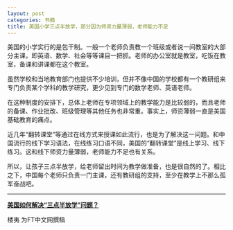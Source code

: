 ```yaml
---
layout: post
categories: 书摘
title: 美国小学三点半放学，部分因为师资力量薄弱，老师能力不足
---
```


美国的小学实行的是包干制。一般一个老师负责教一个班级或者说一间教室的大部分主课，即英语、数学、社会等等课目一把抓。老师的办公室就是教室，吃饭在教室，备课和讲课都在这个教室。

虽然学校和当地教育部门也提供不少培训，但并不像中国的学校都有一个教研组来专门负责某个学科的教学研究，更少见到专门的数学老师、英语老师。

在这种制度的安排下，总体上老师在专项领域上的教学能力是比较弱的，而且老师的备课、作业批改、班级管理等其他任务也非常重。事实上，师资薄弱一直是美国基础教育的痛点。

近几年“翻转课堂”等通过在线方式来授课如此流行，也是为了解决这一问题。和中国流行的线下学习语法，在线练习口语不同，美国的“翻转课堂”是线上学习、线下练习。这和线下师资力量薄弱，老师能力不足也有关系。

所以，让孩子三点半放学，给老师留出时间为教学做准备，也是很自然的了。相比之下，中国每个老师只负责一门主课，还有教研组的支持，至少在教学上不那么孤军奋战吧。

---

**[美国如何解决“三点半放学”问题？](http://www.ftchinese.com/story/001076725?full=y)**

楼夷 为FT中文网撰稿